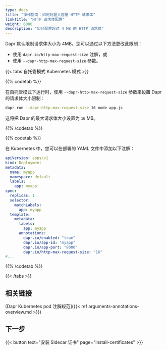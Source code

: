 ```yaml
---
type: docs
title: "操作指南：如何处理大容量 HTTP 请求体"
linkTitle: "HTTP 请求体配置"
weight: 6000
description: "如何配置超过 4 MB 的 HTTP 请求体"
---
```


Dapr 默认限制请求体大小为 4MB。您可以通过以下方法更改此限制：
- 使用 `dapr.io/http-max-request-size` 注解，或
- 使用 `--dapr-http-max-request-size` 参数。

{{< tabs 自托管模式 Kubernetes 模式 >}}

<!--自托管模式-->
{{% codetab %}}

在自托管模式下运行时，使用 `--dapr-http-max-request-size` 参数来设置 Dapr 的请求体大小限制：

```bash
dapr run --dapr-http-max-request-size 16 node app.js
```
这将把 Dapr 的最大请求体大小设置为 `16` MB。

{{% /codetab %}}

<!--Kubernetes 模式-->
{{% codetab %}}

在 Kubernetes 中，您可以在部署的 YAML 文件中添加以下注解：

```yaml
apiVersion: apps/v1
kind: Deployment
metadata:
  name: myapp
  namespace: default
  labels:
    app: myapp
spec:
  replicas: 1
  selector:
    matchLabels:
      app: myapp
  template:
    metadata:
      labels:
        app: myapp
      annotations:
        dapr.io/enabled: "true"
        dapr.io/app-id: "myapp"
        dapr.io/app-port: "8000"
        dapr.io/http-max-request-size: "16"
#...
```

{{% /codetab %}}

{{< /tabs >}}

## 相关链接

[Dapr Kubernetes pod 注解规范]({{< ref arguments-annotations-overview.md >}})

## 下一步

{{< button text="安装 Sidecar 证书" page="install-certificates" >}}
